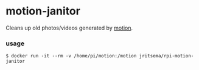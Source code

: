 # motion-janitor

Cleans up old photos/videos generated by [motion](http://www.lavrsen.dk/foswiki/bin/view/Motion/WebHome). 

### usage

```
$ docker run -it --rm -v /home/pi/motion:/motion jritsema/rpi-motion-janitor
```